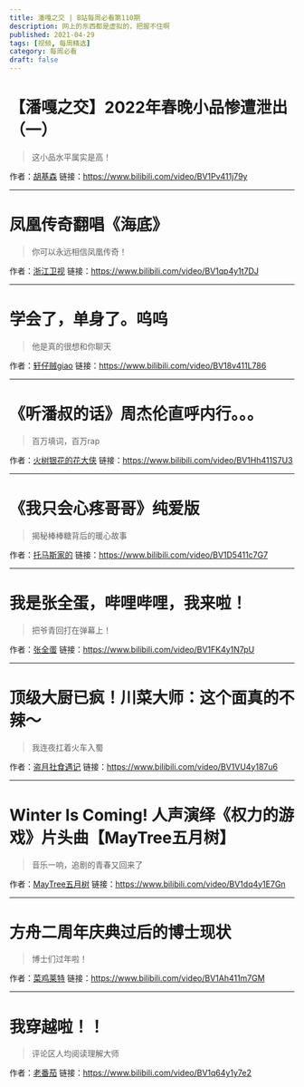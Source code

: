 ```yaml
---
title: 潘嘎之交 | B站每周必看第110期
description: 网上的东西都是虚拟的，把握不住啊
published: 2021-04-29
tags: [视频, 每周精选]
category: 每周必看
draft: false
---
```


# 【潘嘎之交】2022年春晚小品惨遭泄出（一）
> 这小品水平属实是高！

作者：[胡基森](https://space.bilibili.com/67527408)
链接：https://www.bilibili.com/video/BV1Pv411j79y

---

# 凤凰传奇翻唱《海底》
> 你可以永远相信凤凰传奇！

作者：[浙江卫视](https://space.bilibili.com/504672822)
链接：https://www.bilibili.com/video/BV1qp4y1t7DJ

---

# 学会了，单身了。呜呜
> 他是真的很想和你聊天

作者：[轩仔贼giao](https://space.bilibili.com/1908567413)
链接：https://www.bilibili.com/video/BV18v411L786

---

# 《听潘叔的话》周杰伦直呼内行。。。
> 百万填词，百万rap

作者：[火树银花的花大侠](https://space.bilibili.com/328285226)
链接：https://www.bilibili.com/video/BV1Hh411S7U3

---

# 《我只会心疼哥哥》纯爱版
> 揭秘棒棒糖背后的暖心故事

作者：[托马斯家的](https://space.bilibili.com/12816241)
链接：https://www.bilibili.com/video/BV1D5411c7G7

---

# 我是张全蛋，哔哩哔哩，我来啦！
> 把爷青回打在弹幕上！

作者：[张全蛋](https://space.bilibili.com/10360627)
链接：https://www.bilibili.com/video/BV1FK4y1N7pU

---

# 顶级大厨已疯！川菜大师：这个面真的不辣～
> 我连夜扛着火车入蜀

作者：[盗月社食遇记](https://space.bilibili.com/99157282)
链接：https://www.bilibili.com/video/BV1VU4y187u6

---

# Winter Is Coming! 人声演绎《权力的游戏》片头曲【MayTree五月树】
> 音乐一响，追剧的青春又回来了

作者：[MayTree五月树](https://space.bilibili.com/1468951948)
链接：https://www.bilibili.com/video/BV1dq4y1E7Gn

---

# 方舟二周年庆典过后的博士现状
> 博士们过年啦！

作者：[菜鸡莱特](https://space.bilibili.com/24950718)
链接：https://www.bilibili.com/video/BV1Ah411m7GM

---

# 我穿越啦！！
> 评论区人均阅读理解大师

作者：[老番茄](https://space.bilibili.com/546195)
链接：https://www.bilibili.com/video/BV1q64y1y7e2

